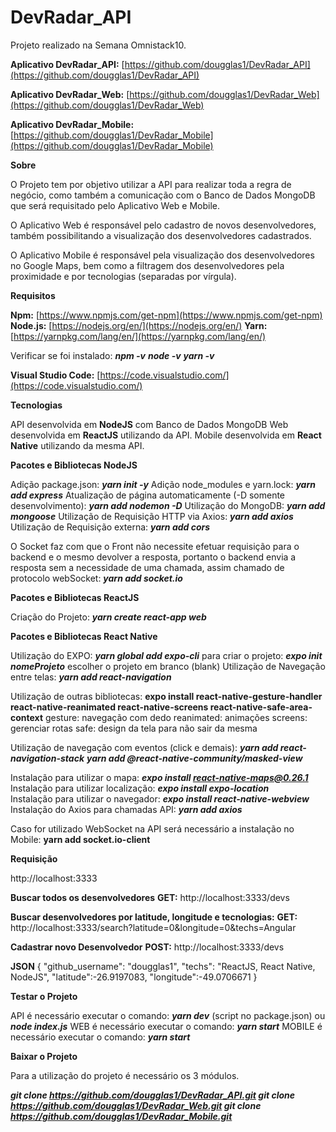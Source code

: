 
# DevRadar_API

Projeto realizado na Semana Omnistack10.

**Aplicativo DevRadar_API:**
[https://github.com/dougglas1/DevRadar_API](https://github.com/dougglas1/DevRadar_API)

**Aplicativo DevRadar_Web:**
[https://github.com/dougglas1/DevRadar_Web](https://github.com/dougglas1/DevRadar_Web)

**Aplicativo DevRadar_Mobile:**
[https://github.com/dougglas1/DevRadar_Mobile](https://github.com/dougglas1/DevRadar_Mobile)

**Sobre**

O Projeto tem por objetivo utilizar a API para realizar toda a regra de negócio, como também a comunicação com o Banco de Dados MongoDB que será requisitado pelo Aplicativo Web e Mobile.

O Aplicativo Web é responsável pelo cadastro de novos desenvolvedores, também possibilitando a visualização dos desenvolvedores cadastrados.

O Aplicativo Mobile é responsável pela visualização dos desenvolvedores no Google Maps, bem como a filtragem dos desenvolvedores pela proximidade e por tecnologias (separadas por vírgula).

**Requisitos**

**Npm:** [https://www.npmjs.com/get-npm](https://www.npmjs.com/get-npm)
**Node.js:** [https://nodejs.org/en/](https://nodejs.org/en/)
**Yarn:** [https://yarnpkg.com/lang/en/](https://yarnpkg.com/lang/en/)

Verificar se foi instalado:
_**npm -v**_
_**node -v**_
_**yarn -v**_

**Visual Studio Code:** [https://code.visualstudio.com/](https://code.visualstudio.com/)

**Tecnologias**

API desenvolvida em **NodeJS** com Banco de Dados MongoDB
Web desenvolvida em **ReactJS** utilizando da API.
Mobile desenvolvida em **React Native** utilizando da mesma API.

**Pacotes e Bibliotecas NodeJS**

Adição package.json: ***yarn init -y***
Adição node_modules e yarn.lock: ***yarn add express***
Atualização de página automaticamente (-D somente desenvolvimento): ***yarn add nodemon -D***
Utilização do MongoDB: ***yarn add mongoose***
Utilização de Requisição HTTP via Axios: ***yarn add axios***
Utilização de Requisição externa: ***yarn add cors***

O Socket faz com que o Front não necessite efetuar requisição para o backend e o mesmo devolver a resposta, portanto o backend envia a resposta sem a necessidade de uma chamada, assim chamado de protocolo webSocket: **_yarn add socket.io_**

**Pacotes e Bibliotecas ReactJS**

Criação do Projeto: ***yarn create react-app web***

**Pacotes e Bibliotecas React Native**

Utilização do EXPO: _**yarn global add expo-cli**_
para criar o projeto:  _**expo init nomeProjeto**_
escolher o projeto em branco (blank)
Utilização de Navegação entre telas: _**yarn add react-navigation**_

Utilização de outras bibliotecas: **expo install react-native-gesture-handler react-native-reanimated react-native-screens react-native-safe-area-context**
gesture: navegação com dedo
reanimated: animações
screens: gerenciar rotas
safe: design da tela para não sair da mesma

Utilização de navegação com eventos (click e demais): 
_**yarn add react-navigation-stack**_
_**yarn add @react-native-community/masked-view**_

Instalação para utilizar o mapa: _**expo install react-native-maps@0.26.1**_
Instalação para utilizar localização:  _**expo install expo-location**_   
Instalação para utilizar o navegador: _**expo install react-native-webview**_   
Instalação do Axios para chamadas API:  _**yarn add axios**_

Caso for utilizado WebSocket na API será necessário a instalação no Mobile: **yarn add socket.io-client**

**Requisição**

http://localhost:3333

**Buscar todos os desenvolvedores**
**GET:** http://localhost:3333/devs

**Buscar desenvolvedores por latitude, longitude e tecnologias:**
**GET:** http://localhost:3333/search?latitude=0&longitude=0&techs=Angular

**Cadastrar novo Desenvolvedor**
**POST:** http://localhost:3333/devs

**JSON**
{
	"github_username": "dougglas1",
	"techs": "ReactJS, React Native, NodeJS",
	"latitude":-26.9197083,
	"longitude":-49.0706671
}

**Testar o Projeto**

API é necessário executar o comando: ***yarn dev*** (script no package.json) ou ***node index.js***
WEB é necessário executar o comando: ***yarn start***
MOBILE é necessário executar o comando:  ***yarn start***

**Baixar o Projeto**

Para a utilização do projeto é necessário os 3 módulos.

***git clone https://github.com/dougglas1/DevRadar_API.git
git clone https://github.com/dougglas1/DevRadar_Web.git
git clone https://github.com/dougglas1/DevRadar_Mobile.git***
